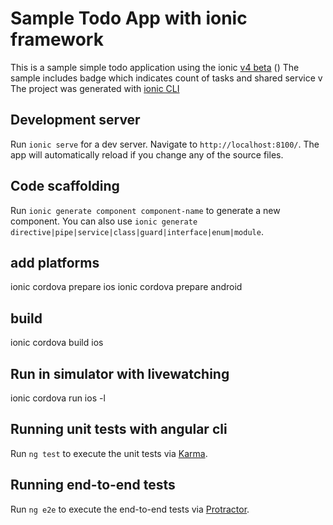 # Sample Todo App with ionic framework

This is a sample simple todo application using the ionic [v4 beta](https://beta.ionicframework.com/docs/)
() The sample includes badge which indicates count of tasks and shared service 
v
The project was generated with [ionic CLI](https://ionicframework.com/docs/cli/)

## Development server

Run `ionic serve` for a dev server. Navigate to `http://localhost:8100/`. The app will automatically reload if you change any of the source files.

## Code scaffolding

Run `ionic generate component component-name` to generate a new component. You can also use `ionic generate directive|pipe|service|class|guard|interface|enum|module`.

## add platforms
ionic cordova prepare ios
ionic cordova prepare android

## build
ionic cordova build ios

## Run in simulator with livewatching
ionic cordova run ios -l

## Running unit tests with angular cli

Run `ng test` to execute the unit tests via [Karma](https://karma-runner.github.io).

## Running end-to-end tests

Run `ng e2e` to execute the end-to-end tests via [Protractor](http://www.protractortest.org/).
